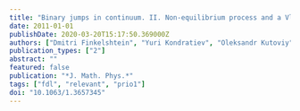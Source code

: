 ```yaml
---
title: "Binary jumps in continuum. II. Non-equilibrium process and a Vlasov-type scaling limit"
date: 2011-01-01
publishDate: 2020-03-20T15:17:50.369000Z
authors: ["Dmitri Finkelshtein", "Yuri Kondratiev", "Oleksandr Kutoviy", "Eugene Lytvynov"]
publication_types: ["2"]
abstract: ""
featured: false
publication: "*J. Math. Phys.*"
tags: ["fdl", "relevant", "prio1"]
doi: "10.1063/1.3657345"
---
```


